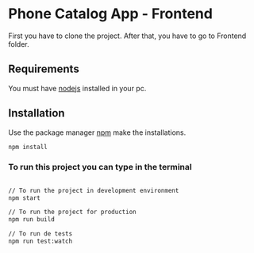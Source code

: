 # Phone Catalog App - Frontend

First you have to clone the project. After that, you have to go to Frontend folder.

## Requirements

You must have [nodejs](https://nodejs.org/es/) installed in your pc.

## Installation

Use the package manager [npm](https://www.npmjs.com/) make the installations.


```bash
npm install
```

### To run this project you can type in the terminal

```bash

// To run the project in development environment
npm start

// To run the project for production
npm run build

// To run de tests
npm run test:watch

```